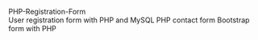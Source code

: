 PHP-Registration-Form                                                                                                                       
User registration form with PHP and MySQL PHP contact form Bootstrap form with PHP 
